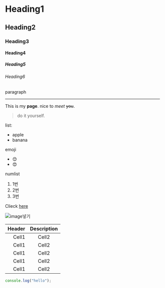# Heading1

## Heading2

### Heading3

#### Heading4

##### Heading5

###### Heading6

paragraph

---

This is my **page**. nice to _meet_ ~~you~~.

> do it yourself.

list:

- apple
- banana

emoji

- 😊
- 😍

numlist

1. 1번
2. 2번
3. 3번

Clieck [here](https://portal.dankook.ac.kr/web/portal)

![image넣기]()

| Header | Description |
| -----: | :---------: |
|  Cell1 |    Cell2    |
|  Cell1 |    Cell2    |
|  Cell1 |    Cell2    |
|  Cell1 |    Cell2    |
|  Cell1 |    Cell2    |

```js
console.log("hello");
```
